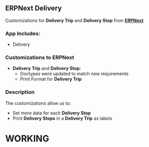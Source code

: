 ## ERPNext Delivery

Customizations for **Delivery Trip** and **Delivery Stop** from **[ERPNext](https://github.com/frappe/erpnext)**

### App Includes:
- Delivery

### Customizations to ERPNext
- **Delivery Trip** and **Delivery Stop**:
  - Doctypes were updated to match new requirements
  - Print Format for **Delivery Trip**

### Description

The customizations allow us to:
- Set more data for each **Delivery Stop**
- Print **Delivery Stops** in a **Delivery Trip** as labels

# WORKING
